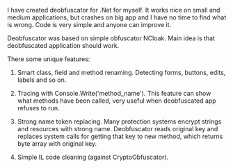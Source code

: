 I have created deobfuscator for .Net for myself. It works nice on small and medium applications, but crashes on big app and I have no time to find what is wrong. Code is very simple and anyone can improve it.


Deobfuscator was based on simple obfuscator NCloak. Main idea is that deobfuscated application should work.

There some unique features:

1. Smart class, field and method renaming. Detecting forms, buttons, edits, labels and so on.

2. Tracing with Console.Write('method\_name'). This feature can show what methods have been called, very useful when deobfuscated app refuses to run.

3. Strong name token replacing. Many protection systems encrypt strings and resources with strong name. Deobfuscator reads original key and replaces system calls for getting that key to new method, which returns byte array with original key.

4. Simple IL code cleaning (against CryptoObfuscator).